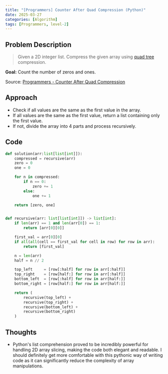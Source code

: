 ```yaml
---
title: "[Programmers] Counter After Quad Compression (Python)"
date: 2025-03-27
categories: [Algorithm]
tags: [Programmers, level-2]
---
```


## Problem Description

> Given a 2D integer list.
> Compress the given array using [quad tree](https://en.wikipedia.org/wiki/Quadtree) compression.

**Goal:** Count the number of zeros and ones.

Source: [Programmers - Counter After Quad Compression](https://school.programmers.co.kr/learn/courses/30/lessons/68936)


## Approach

- Check if all values are the same as the first value in the array.
- If all values are the same as the first value, return a list containing only the first value.
- If not, divide the array into 4 parts and process recursively.


## Code

```python
def solution(arr:list[list[int]]):
    compressed = recursive(arr)
    zero = 0
    one = 0

    for n in compressed:
        if n == 0:
            zero += 1
        else:
            one += 1

    return [zero, one]


def recursive(arr: list[list[int]]) -> list[int]:
    if len(arr) == 1 and len(arr[0]) == 1:
        return [arr[0][0]]

    first_val = arr[0][0]
    if all(all(cell == first_val for cell in row) for row in arr):
        return [first_val]

    n = len(arr)
    half = n // 2

    top_left     = [row[:half] for row in arr[:half]]
    top_right    = [row[half:] for row in arr[:half]]
    bottom_left  = [row[:half] for row in arr[half:]]
    bottom_right = [row[half:] for row in arr[half:]]

    return (
        recursive(top_left) +
        recursive(top_right) +
        recursive(bottom_left) +
        recursive(bottom_right)
    )
```

## Thoughts

- Python's list comprehension proved to be incredibly powerful for handling 2D array slicing, making the code both elegant and readable. I should definitely get more comfortable with this pythonic way of writing code as it can significantly reduce the complexity of array manipulations.
